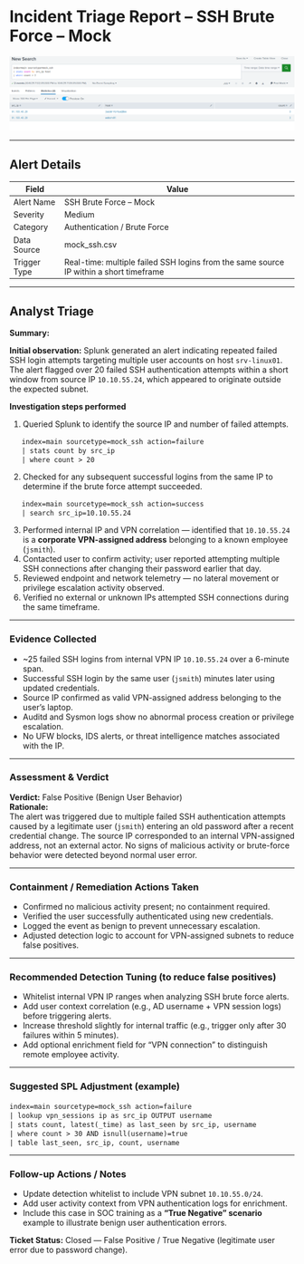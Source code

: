 # Incident Triage Report – SSH Brute Force – Mock

![SSH Brute Force Alert Triggered](../screenshots/ssh_alert_triggered.png)

---

## Alert Details
| Field | Value |
|-------|-------|
| Alert Name | SSH Brute Force – Mock |
| Severity | Medium |
| Category | Authentication / Brute Force |
| Data Source | mock_ssh.csv |
| Trigger Type | Real-time: multiple failed SSH logins from the same source IP within a short timeframe |

---

## Analyst Triage
**Summary:**  

**Initial observation:** Splunk generated an alert indicating repeated failed SSH login attempts targeting multiple user accounts on host `srv-linux01`. The alert flagged over 20 failed SSH authentication attempts within a short window from source IP `10.10.55.24`, which appeared to originate outside the expected subnet.

**Investigation steps performed**
1. Queried Splunk to identify the source IP and number of failed attempts.
```spl
   index=main sourcetype=mock_ssh action=failure
   | stats count by src_ip
   | where count > 20
```
2. Checked for any subsequent successful logins from the same IP to determine if the brute force attempt succeeded.
```spl
   index=main sourcetype=mock_ssh action=success
   | search src_ip=10.10.55.24
```
3. Performed internal IP and VPN correlation — identified that `10.10.55.24` is a **corporate VPN-assigned address** belonging to a known employee (`jsmith`).  
4. Contacted user to confirm activity; user reported attempting multiple SSH connections after changing their password earlier that day.  
5. Reviewed endpoint and network telemetry — no lateral movement or privilege escalation activity observed.  
6. Verified no external or unknown IPs attempted SSH connections during the same timeframe.  

---

### Evidence Collected
- ~25 failed SSH logins from internal VPN IP `10.10.55.24` over a 6-minute span.  
- Successful SSH login by the same user (`jsmith`) minutes later using updated credentials.  
- Source IP confirmed as valid VPN-assigned address belonging to the user’s laptop.  
- Auditd and Sysmon logs show no abnormal process creation or privilege escalation.  
- No UFW blocks, IDS alerts, or threat intelligence matches associated with the IP.  

---

### Assessment & Verdict
**Verdict:** False Positive (Benign User Behavior)  
**Rationale:**  
The alert was triggered due to multiple failed SSH authentication attempts caused by a legitimate user (`jsmith`) entering an old password after a recent credential change. The source IP corresponded to an internal VPN-assigned address, not an external actor. No signs of malicious activity or brute-force behavior were detected beyond normal user error.

---

### Containment / Remediation Actions Taken
- Confirmed no malicious activity present; no containment required.  
- Verified the user successfully authenticated using new credentials.  
- Logged the event as benign to prevent unnecessary escalation.  
- Adjusted detection logic to account for VPN-assigned subnets to reduce false positives.  

---

### Recommended Detection Tuning (to reduce false positives)
- Whitelist internal VPN IP ranges when analyzing SSH brute force alerts.  
- Add user context correlation (e.g., AD username + VPN session logs) before triggering alerts.  
- Increase threshold slightly for internal traffic (e.g., trigger only after 30 failures within 5 minutes).  
- Add optional enrichment field for “VPN connection” to distinguish remote employee activity.  

---

### Suggested SPL Adjustment (example)
```spl
index=main sourcetype=mock_ssh action=failure
| lookup vpn_sessions ip as src_ip OUTPUT username
| stats count, latest(_time) as last_seen by src_ip, username
| where count > 30 AND isnull(username)=true
| table last_seen, src_ip, count, username
```

---

### Follow-up Actions / Notes
- Update detection whitelist to include VPN subnet `10.10.55.0/24`.  
- Add user activity context from VPN authentication logs for enrichment.  
- Include this case in SOC training as a **“True Negative” scenario** example to illustrate benign user authentication errors.  

**Ticket Status:** Closed — False Positive / True Negative (legitimate user error due to password change).
